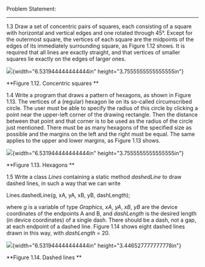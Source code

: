 Problem Statement:

--------------------------------

1.3 Draw a set of concentric pairs of squares, each consisting of a
square with horizontal and vertical edges and one rotated through 45°.
Except for the outermost square, the vertices of each square are the
midpoints of the edges of its immediately surrounding square, as Figure
1.12 shows. It is required that all lines are exactly straight, and that
vertices of smaller squares lie exactly on the edges of larger ones.

![](media/image1.png){width="6.531944444444444in"
height="3.7555555555555555in"}

**Figure 1.12. Concentric squares **

1.4 Write a program that draws a pattern of hexagons, as shown in Figure
1.13. The vertices of a (regular) hexagon lie on its so-called
circumscribed circle. The user must be able to specify the radius of
this circle by clicking a point near the upper-left corner of the
drawing rectangle. Then the distance between that point and that corner
is to be used as the radius of the circle just mentioned. There must be
as many hexagons of the specified size as possible and the margins on
the left and the right must be equal. The same applies to the upper and
lower margins, as Figure 1.13 shows.

![](media/image2.png){width="6.531944444444444in"
height="3.7555555555555555in"}

**Figure 1.13. Hexagons **

1.5 Write a class *Lines* containing a static method *dashedLine* to
draw dashed lines, in such a way that we can write

Lines.dashedLine(g, xA, yA, xB, yB, dashLength);

where *g* is a variable of type *Graphics*, *xA*, *yA*, *xB*, *yB* are
the device coordinates of the endpoints A and B, and *dashLength* is the
desired length (in device coordinates) of a single dash. There should be
a dash, not a gap, at each endpoint of a dashed line. Figure 1.14 shows
eight dashed lines drawn in this way, with *dashLength* = 20.

![](media/image3.png){width="6.531944444444444in"
height="3.446527777777778in"}

**Figure 1.14. Dashed lines **
